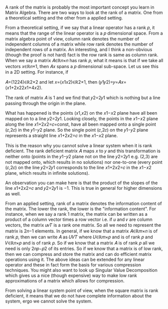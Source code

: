 A rank of the matrix is probably the most important concept you learn in Matrix Algebra. There are two ways to look at the rank of a matrix. One from a theoretical setting and the other from a applied setting.

From a theoretical setting, if we say that a linear operator has a rank 𝑝, it means that the range of the linear operator is a 𝑝 dimensional space. From a matrix algebra point of view, column rank denotes the number of independent columns of a matrix while row rank denotes the number of independent rows of a matrix. An interesting, and I think a non-obvious (though the proof is not hard) fact is the row rank is same as column rank. When we say a matrix 𝐴∈ℝ𝑛×𝑛 has rank 𝑝, what it means is that if we take all vectors 𝑥∈ℝ𝑛×1, then 𝐴𝑥 spans a 𝑝 dimensional sub-space. Let us see this in a 2D setting. For instance, if

𝐴=(1224)∈ℝ2×2 and let 𝑥=(𝑥1𝑥2)∈ℝ2×1, then (𝑦1𝑦2)=𝑦=𝐴𝑥=(𝑥1+2𝑥22𝑥1+4𝑥2).

The rank of matrix 𝐴 is 1 and we find that 𝑦2=2𝑦1 which is nothing but a line passing through the origin in the plane.

What has happened is the points (𝑥1,𝑥2) on the 𝑥1−𝑥2 plane have all been mapped on to a line 𝑦2=2𝑦1. Looking closely, the points in the 𝑥1−𝑥2 plane along the line 𝑥1+2𝑥2=𝑐=const, have all been mapped onto a single point (𝑐,2𝑐) in the 𝑦1−𝑦2 plane. So the single point (𝑐,2𝑐) on the 𝑦1−𝑦2 plane represents a straight line 𝑥1+2𝑥2=𝑐 in the 𝑥1−𝑥2 plane.

This is the reason why you cannot solve a linear system when it is rank deficient. The rank deficient matrix 𝐴 maps 𝑥 to 𝑦 and this transformation is neither onto (points in the 𝑦1−𝑦2 plane not on the line 𝑦2=2𝑦1 e.g. (2,3) are not mapped onto, which results in no solutions) nor one-to-one (every point (𝑐,2𝑐) on the line 𝑦2=2𝑦1 corresponds to the line 𝑥1+2𝑥2=𝑐 in the 𝑥1−𝑥2 plane, which results in infinite solutions).

An observation you can make here is that the product of the slopes of the line 𝑥1+2𝑥2=𝑐 and 𝑦2=2𝑦1 is −1. This is true in general for higher dimensions as well.

From an applied setting, rank of a matrix denotes the information content of the matrix. The lower the rank, the lower is the "information content". For instance, when we say a rank 1 matrix, the matrix can be written as a product of a column vector times a row vector i.e. if 𝑢 and 𝑣 are column vectors, the matrix 𝑢𝑣𝑇 is a rank one matrix. So all we need to represent the matrix is 2𝑛−1 elements. In general, if we know that a matrix 𝐴∈ℝ𝑚×𝑛 is of rank 𝑝, then we can write 𝐴 as 𝑈𝑉𝑇 where 𝑈∈ℝ𝑚×𝑝 and is of rank 𝑝 and 𝑉∈ℝ𝑛×𝑝 and is of rank 𝑝. So if we know that a matrix 𝐴 is of rank 𝑝 all we need is only 2𝑛𝑝−𝑝2 of its entries. So if we know that a matrix is of low rank, then we can compress and store the matrix and can do efficient matrix operations using it. The above ideas can be extended for any linear operator and these in fact form the basis for various compression techniques. You might also want to look up Singular Value Decomposition which gives us a nice (though expensive) way to make low rank approximations of a matrix which allows for compression.

From solving a linear system point of view, when the square matrix is rank deficient, it means that we do not have complete information about the system, ergo we cannot solve the system.
